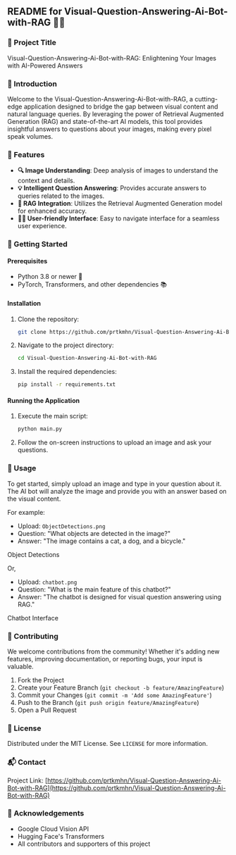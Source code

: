 
## README for Visual-Question-Answering-Ai-Bot-with-RAG 🤖👀

### 🌈 Project Title
Visual-Question-Answering-Ai-Bot-with-RAG: Enlightening Your Images with AI-Powered Answers

### 🚀 Introduction
Welcome to the Visual-Question-Answering-Ai-Bot-with-RAG, a cutting-edge application designed to bridge the gap between visual content and natural language queries. By leveraging the power of Retrieval Augmented Generation (RAG) and state-of-the-art AI models, this tool provides insightful answers to questions about your images, making every pixel speak volumes.

### 🌟 Features
- **🔍 Image Understanding**: Deep analysis of images to understand the context and details.
- **💡 Intelligent Question Answering**: Provides accurate answers to queries related to the images.
- **🤖 RAG Integration**: Utilizes the Retrieval Augmented Generation model for enhanced accuracy.
- **👩‍💻 User-friendly Interface**: Easy to navigate interface for a seamless user experience.

### 🎨 Getting Started

#### Prerequisites
- Python 3.8 or newer 🐍
- PyTorch, Transformers, and other dependencies 📚

#### Installation
1. Clone the repository:
   ```bash
   git clone https://github.com/prtkmhn/Visual-Question-Answering-Ai-Bot-with-RAG.git
   ```
2. Navigate to the project directory:
   ```bash
   cd Visual-Question-Answering-Ai-Bot-with-RAG
   ```
3. Install the required dependencies:
   ```bash
   pip install -r requirements.txt
   ```

#### Running the Application
1. Execute the main script:
   ```bash
   python main.py
   ```
2. Follow the on-screen instructions to upload an image and ask your questions.

### 📸 Usage
To get started, simply upload an image and type in your question about it. The AI bot will analyze the image and provide you with an answer based on the visual content.

For example:

- Upload: `ObjectDetections.png`
- Question: "What objects are detected in the image?"
- Answer: "The image contains a cat, a dog, and a bicycle."

Object Detections

Or,

- Upload: `chatbot.png`
- Question: "What is the main feature of this chatbot?"
- Answer: "The chatbot is designed for visual question answering using RAG."

Chatbot Interface

### 🤝 Contributing
We welcome contributions from the community! Whether it's adding new features, improving documentation, or reporting bugs, your input is valuable.

1. Fork the Project
2. Create your Feature Branch (`git checkout -b feature/AmazingFeature`)
3. Commit your Changes (`git commit -m 'Add some AmazingFeature'`)
4. Push to the Branch (`git push origin feature/AmazingFeature`)
5. Open a Pull Request

### 📜 License
Distributed under the MIT License. See `LICENSE` for more information.

### 📬 Contact
Project Link: [https://github.com/prtkmhn/Visual-Question-Answering-Ai-Bot-with-RAG](https://github.com/prtkmhn/Visual-Question-Answering-Ai-Bot-with-RAG)

### 🙏 Acknowledgements
- Google Cloud Vision API
- Hugging Face's Transformers
- All contributors and supporters of this project

